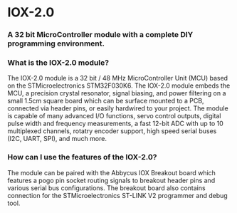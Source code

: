# IOX-2.0
### A 32 bit MicroController module with a complete DIY programming environment. ###
### What is the IOX-2.0 module? ###
The IOX-2.0 module is a 32 bit / 48 MHz MicroController Unit (MCU) based on the STMicroelectronics STM32F030K6. The IOX-2.0 module embeds the MCU, a precision crystal resonator, signal biasing, and power filtering on a small 1.5cm square board which can be surface mounted to a PCB, connected via header pins, or easily hardwired to your project.
The module is capable of many advanced I/O functions, servo control outputs, digital pulse width and frequency measurements, a fast 12-bit ADC with up to 10 multiplexed channels, rotatry encoder support, high speed serial buses (I2C, UART, SPI), and much more.
### How can I use the features of the IOX-2.0? ###
The module can be paired with the Abbycus IOX Breakout board which features a pogo pin socket routing signals to breakout header pins and various serial bus configurations. The breakout board also contains connection for the STMicroelectronics ST-LINK V2 programmer and debug tool. 


